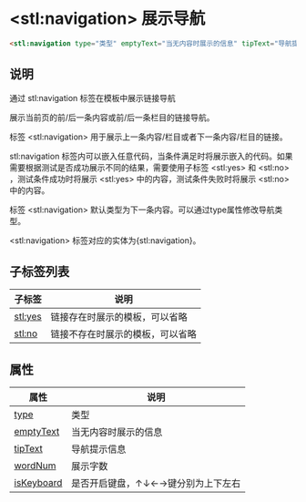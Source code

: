﻿# &lt;stl:navigation&gt; 展示导航

```html
<stl:navigation type="类型" emptyText="当无内容时展示的信息" tipText="导航提示信息" wordNum="展示字数" isKeyboard="是否开启键盘，↑↓←→键分别为上下左右"></stl:navigation>
```

## 说明

通过 stl:navigation 标签在模板中展示链接导航

展示当前页的前/后一条内容或前/后一条栏目的链接导航。

标签 &lt;stl:navigation&gt; 用于展示上一条内容/栏目或者下一条内容/栏目的链接。

stl:navigation 标签内可以嵌入任意代码，当条件满足时将展示嵌入的代码。如果需要根据测试是否成功展示不同的结果，需要使用子标签 &lt;stl:yes&gt; 和 &lt;stl:no&gt; ，测试条件成功时将展示 &lt;stl:yes&gt; 中的内容，测试条件失败时将展示 &lt;stl:no&gt; 中的内容。

标签 &lt;stl:navigation&gt; 默认类型为下一条内容。可以通过type属性修改导航类型。

&lt;stl:navigation&gt; 标签对应的实体为{stl:navigation}。

## 子标签列表

| 子标签          | 说明                             |
| --------------- | -------------------------------- |
| [stl:yes](yes/) | 链接存在时展示的模板，可以省略   |
| [stl:no](no/)   | 链接不存在时展示的模板，可以省略 |

## 属性

| 属性                                              | 说明                               |
| ------------------------------------------------- | ---------------------------------- |
| [type](navigation/attributes?id=type)             | 类型                               |
| [emptyText](navigation/attributes?id=emptyText)   | 当无内容时展示的信息               |
| [tipText](navigation/attributes?id=tipText)       | 导航提示信息                       |
| [wordNum](navigation/attributes?id=wordNum)       | 展示字数                           |
| [isKeyboard](navigation/attributes?id=isKeyboard) | 是否开启键盘，↑↓←→键分别为上下左右 |